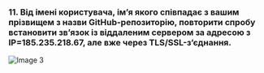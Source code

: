 ### 11. Від імені користувача, ім’я якого співпадає з вашим прізвищем з назви GitHub-репозиторію, повторити спробу встановити зв’язок із віддаленим сервером за адресою з IP=185.235.218.67, але вже через TLS/SSL-з’єднання.
![Image 3](https://i.ibb.co/1JBKBs2/photo-12-2023-12-11-02-46-48.jpg)
